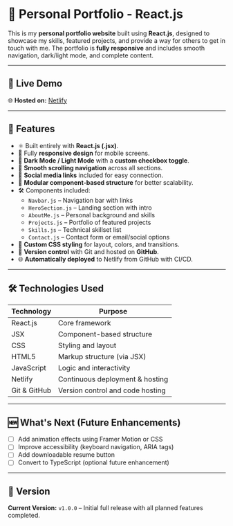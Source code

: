 # 💼 Personal Portfolio - React.js

This is my **personal portfolio website** built using **React.js**, designed to showcase my skills, featured projects, and provide a way for others to get in touch with me. The portfolio is **fully responsive** and includes smooth navigation, dark/light mode, and complete content.

---

## 📌 Live Demo

🌐 **Hosted on:** [Netlify](https://my-react-portfolio-203.netlify.app/)

---

## 🚀 Features

- ⚛️ Built entirely with **React.js (.jsx)**.
- 🎯 Fully **responsive design** for mobile screens.
- 🌙 **Dark Mode / Light Mode** with a **custom checkbox toggle**.
- 🧭 **Smooth scrolling navigation** across all sections.
- 🔗 **Social media links** included for easy connection.
- 🔄 **Modular component-based structure** for better scalability.
- 🛠️ Components included:
  - `Navbar.js` – Navigation bar with links
  - `HeroSection.js` – Landing section with intro
  - `AboutMe.js` – Personal background and skills
  - `Projects.js` – Portfolio of featured projects
  - `Skills.js` – Technical skillset list
  - `Contact.js` – Contact form or email/social options
- 🎨 **Custom CSS styling** for layout, colors, and transitions.
- 📂 **Version control** with Git and hosted on **GitHub**.
- 🌐 **Automatically deployed** to Netlify from GitHub with CI/CD.

---

## 🛠️ Technologies Used

| Technology     | Purpose                            |
|----------------|------------------------------------|
| React.js       | Core framework                     |
| JSX            | Component-based structure          |
| CSS            | Styling and layout                 |
| HTML5          | Markup structure (via JSX)         |
| JavaScript     | Logic and interactivity            |
| Netlify        | Continuous deployment & hosting    |
| Git & GitHub   | Version control and code hosting   |

---

## 🆕 What's Next (Future Enhancements)

- [ ] Add animation effects using Framer Motion or CSS
- [ ] Improve accessibility (keyboard navigation, ARIA tags)
- [ ] Add downloadable resume button
- [ ] Convert to TypeScript (optional future enhancement)

---

## 📌 Version

**Current Version:** `v1.0.0` – Initial full release with all planned features completed.
